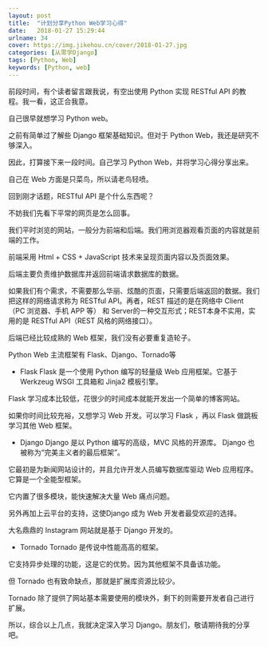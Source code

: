 ```yaml
---
layout: post
title:  "计划分享Python Web学习心得"
date:   2018-01-27 15:29:44
urlname: 34
cover: https://img.jikehou.cn/cover/2018-01-27.jpg
categories: [从零学Django]
tags: [Python, Web]
keywords: [Python, web]
---
```

前段时间，有个读者留言跟我说，有空出使用 Python 实现 RESTful API 的教程。我一看，这正合我意。

自己很早就想学习 Python web。

之前有简单过了解些 Django 框架基础知识。但对于 Python Web，我还是研究不够深入。

因此，打算接下来一段时间。自己学习 Python Web，并将学习心得分享出来。

自己在 Web 方面是只菜鸟，所以请老鸟轻喷。
<!-- more -->
回到刚才话题，RESTful API 是个什么东西呢？

不妨我们先看下平常的网页是怎么回事。

我们平时浏览的网站，一般分为前端和后端。我们用浏览器观看页面的内容就是前端的工作。

前端采用 Html + CSS + JavaScript 技术来呈现页面内容以及页面效果。

后端主要负责维护数据库并返回前端请求数据库的数据。

如果我们有个需求，不需要那么华丽、炫酷的页面，只需要后端返回的数据。我们把这样的网络请求称为 RESTful API。再者，REST 描述的是在网络中 Client（PC 浏览器、手机 APP 等） 和 Server的一种交互形式；REST本身不实用，实用的是 RESTful API（REST 风格的网络接口）。

后端已经比较成熟的 Web 框架，我们没有必要重复造轮子。

Python Web 主流框架有 Flask、Django、Tornado等

- Flask
Flask 是一个使用 Python 编写的轻量级 Web 应用框架。它基于 Werkzeug WSGI 工具箱和 Jinja2 模板引擎。

Flask 学习成本比较低，花很少的时间成本就能开发出一个简单的博客网站。

如果你时间比较充裕，又想学习 Web 开发。可以学习 Flask ，再以 Flask 做跳板学习其他 Web 框架。

- Django
Django 是以 Python 编写的高级，MVC 风格的开源库。 Django 也被称为“完美主义者的最后框架”。

它最初是为新闻网站设计的，并且允许开发人员编写数据库驱动 Web 应用程序。它算是一个全能型框架。

它内置了很多模块，能快速解决大量 Web 痛点问题。

另外再加上云平台的支持，这使Django 成为 Web 开发者最受欢迎的选择。

大名鼎鼎的 Instagram 网站就是基于 Django 开发的。

- Tornado
Tornado 是传说中性能高高的框架。

它支持异步处理的功能，这是它的优势。因为其他框架不具备该功能。

但 Tornado 也有致命缺点，那就是扩展库资源比较少。

Tornado 除了提供了网站基本需要使用的模块外，剩下的则需要开发者自己进行扩展。

所以，综合以上几点，我就决定深入学习 Django。朋友们，敬请期待我的分享吧。
